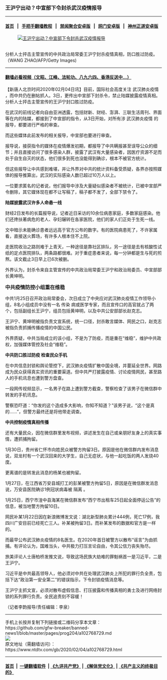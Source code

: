 ### 王沪宁出动？中宣部下令封杀武汉疫情报导
------------------------

#### [首页](https://github.com/gfw-breaker/banned-news1/blob/master/README.md) &nbsp;&nbsp;|&nbsp;&nbsp; [手把手翻墙教程](https://github.com/gfw-breaker/guides/wiki) &nbsp;&nbsp;|&nbsp;&nbsp; [禁闻聚合安卓版](https://github.com/gfw-breaker/bn-android) &nbsp;&nbsp;|&nbsp;&nbsp; [网门安卓版](https://github.com/oGate2/oGate) &nbsp;&nbsp;|&nbsp;&nbsp; [神州正道安卓版](https://github.com/SzzdOgate/update) 



<div><div class="featured_image">
 <a href="https://i.ntdtv.com/assets/uploads/2020/02/GettyImages-927353724.jpg" target="_blank">
  <figure>
   <img alt="王沪宁出动？中宣部下令封杀武汉疫情报导" src="https://i.ntdtv.com/assets/uploads/2020/02/GettyImages-927353724-800x450.jpg"/>
  </figure><br/>
 </a>
 <span class="caption">
  分析人士抨击主管宣传的中共政治局常委王沪宁封杀疫情真相，防口胜过防疫。（WANG ZHAO/AFP/Getty Images)
 </span>
</div>
</div><hr/>

#### [翻墙必看视频（文昭、江峰、法轮功、八九六四、香港反送中...）](https://github.com/gfw-breaker/banned-news1/blob/master/pages/link3.md)

<div><div class="post_content" itemprop="articleBody">
 <p>
  【新唐人北京时间2020年02月04日讯】目前，国际社会高度关注
  <ok href="https://www.ntdtv.com/gb/442749.htm">
   武汉肺炎疫情
  </ok>
  ，而中共仍在删帖抓人。3日，更传出中宣部下封杀令，禁止陆媒披露疫情真相。分析人士抨击主管宣传的王沪宁封口胜过防疫。
 </p>
 <p>
  在武汉的前线记者向自由亚洲透露，包括财新、财经、澎湃、三联生活周刊、界面等在内的陆媒，都接到了中宣部的指令，从3日开始，对所有涉
  <ok href="https://www.ntdtv.com/gb/442749.htm">
   武汉肺炎疫情
  </ok>
  的报导，都要进行严格的审查。
 </p>
 <p>
  而这些媒体此前发布的相关报导，中宣部也要进行审查。
 </p>
 <p>
  报导说，接获指令的媒体在疫情爆发初期，都报导了中共瞒报甚至误导公众的细节；并且直接访问了很多感染人群，披露了武汉有大量感染者，因医疗资源不足而处于自生自灭的状态，他们很多到死也没能得到确诊，根本不被官方统计。
 </p>
 <p>
  但这些报导让中共感到难堪，并让外界对中共的统计资料备受质疑，各界亦按照媒体的报导推算出，武汉的实际感染人数已超过10万人以上。
 </p>
 <p>
  一位要求匿名的记者说，他们报导中涉及大量疑似感染者不被统计，已被中宣部严令删除，其它媒体现在都不让写稿了，稿子都不发了，全部下禁令了。
 </p>
 <div class="video_fit_container">
 </div>
 <p>
  <strong>
   陆媒披露武汉许多人命悬一线
  </strong>
 </p>
 <p>
  财经2日发布的长篇报导说，记者近日采访的10余位病患家庭，多数家庭感染。他们还搀扶著病危的老人、孕妇辗转在各家医院，他们的家人们正处于生死一线。
 </p>
 <p>
  文中暗示未能确诊患者远远高于官方公布的数字。有的医院病患死了，不许家属看，直接送火葬场，有许多人根本住不上院。
 </p>
 <p>
  走医院收治之路则难于上青天，一种途径是靠社区排队，另一途径是去有核酸性试纸的定点医院排队，两条路都很难。对于重症患者来说，每一分钟都是生与死的煎熬。该文截止3日早上已6次被删。
 </p>
 <p>
  外界认为，封杀令来自主管宣传的中共政治局常委王沪宁和政治局委员、中宣部部长黄坤明。
 </p>
 <p>
  <strong style="font-size: 16px;">
   中共疫情防控小组重在维稳
  </strong>
 </p>
 <p>
  中共1月25日召开政治局常委会，次日成立了中央应对武汉肺炎疫情工作领导小组，8名小组成员中没有一名
  <ok href="https://www.ntdtv.com/gb/传染.htm">
   传染
  </ok>
  病或医学专家，而且宣传口的高官就占了两个，包括副组长王沪宁，组员包括黄坤明，以及中共公安部部长赵克志。
 </p>
 <p>
  王沪宁、黄坤明被指负责文宣系统，统一口径，封杀敢言媒体、网民之口，赵克志被指负责抓捕传播疫情的中国公民。
 </p>
 <p>
  外界质疑，中共当局成立的该小组，不是为了防疫，而是重在“维稳”，维护中共政权，加强媒体管控及社会“维稳”。
 </p>
 <p>
  <strong>
   中共防口胜过防疫 检查民众手机
  </strong>
 </p>
 <div class="video_fit_container">
 </div>
 <p>
  在中共信息封锁和舆论管控下，武汉肺炎疫情扩散中国全境，并蔓延全世界。网路成为民众获得真实资讯的重要渠道。但中共严打披露疫情、讨论疫情网民，甚至路人的手机讯息也遭到警方盘查。
 </p>
 <p>
  一段网传视频显示，一名男子在路上遭到警方截查，警察检查了该男子在微信群中转发的手机讯息。
 </p>
 <p>
  警察恐吓道：“你发的这个造成多大影响，你知不知道？”该男子说，“这个是真的……”，但警方最终还是将他带走调查。
 </p>
 <p>
  <strong>
   中共控制疫情真相传播
  </strong>
 </p>
 <div class="video_fit_container">
 </div>
 <p>
  还有大量民众，因在微信群里发布视频，讲述发生在自己或亲朋好友身上的真实事情，遭抓捕拘留。
 </p>
 <p>
  1月30日，贵州省仁怀市向姓民众被警方拘留3日。原因是他在微信群内发布消息说，双龙村有一个武汉回来的大学生，自己无症状，与他一起吃饭的两人发烧40度。
 </p>
 <p>
  更离谱的是转发此消息的杨某也被拘留。
 </p>
 <p>
  1月27日，在江西省万安县城打工的彭某被警方拘留5日，原因是在微信群发消息说，万安县医院确诊1例冠状病毒被
  <ok href="https://www.ntdtv.com/gb/隔离.htm">
   隔离
  </ok>
  。
 </p>
 <p>
  1月25日，西宁市湟中县海某在微信群发布“西宁市出租车25日起全面停运公告”的信息，被当地警方拘留10日。
 </p>
 <p>
  网民补某1月22日因在新浪微博发文说：湖北新型肺炎累计444例，死亡17例，我四川广安目前已经死亡三人。补某被拘留3日。而补某发布的数据和官方是一样的。
 </p>
 <p>
  而最早公布武汉肺炎疫情的8名医生。在2020年首日被警方以散布“谣言”为由抓捕。有评论认为，国难当头，中共极力打压言论自由，令其公信力丧失殆尽。
 </p>
 <p>
  旅美评论人士唐柏桥发推文说，导致这场民族大劫难的罪魁祸首一是习近平，二是王沪宁。
 </p>
 <p>
  习近平是中共最高领导人，他必须对中共在处理武汉肺炎上所犯的罪行负全责，包括下达“政治第一安全第二”的错误指示，下令封锁疫情消息等。
 </p>
 <p>
  王沪宁主抓文宣，必须对散布虚假信息、打压披露和传播真相的勇士及进行网络封锁的系列罪行负责。全民追责刻不容缓！
 </p>
 <p>
  （记者李韵报导/责任编辑：李泉）
 </p>
 <div class="single_ad">
 </div>
</div>
</div>
<hr/>
手机上长按并复制下列链接或二维码分享本文章：<br/>
https://github.com/gfw-breaker/banned-news1/blob/master/pages/prog204/a102768729.md <br/>
<a href='https://github.com/gfw-breaker/banned-news1/blob/master/pages/prog204/a102768729.md'><img src='https://github.com/gfw-breaker/banned-news1/blob/master/pages/prog204/a102768729.md.png'/></a> <br/>
原文地址（需翻墙访问）：https://www.ntdtv.com/gb/2020/02/04/a102768729.html


------------------------
#### [首页](https://github.com/gfw-breaker/banned-news1/blob/master/README.md) &nbsp;|&nbsp; [一键翻墙软件](https://github.com/gfw-breaker/nogfw/blob/master/README.md) &nbsp;| [《九评共产党》](https://github.com/gfw-breaker/9ping.md/blob/master/README.md#九评之一评共产党是什么) | [《解体党文化》](https://github.com/gfw-breaker/jtdwh.md/blob/master/README.md) | [《共产主义的终极目的》](https://github.com/gfw-breaker/gczydzjmd.md/blob/master/README.md)


<img src='http://gfw-breaker.win/banned-news/pages/prog204/a102768729.md' width='0px' height='0px'/>